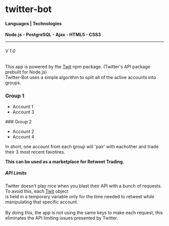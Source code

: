 # twitter-bot


#### Languages | Technologies

<b>Node.js - PostgreSQL - Ajax - HTML5 - CSS3 </b>

<hr>

###### V 1.0

<p>
This app is powered by the <a href='https://github.com/ttezel/twit'>Twit</a> npm package. (Twitter's API package prebuilt for Node.js)
<br>
Twitter-Bot uses a simple algorithm to split all of the active accounts into groups.
</p>

### Group 1
<ul>
<li>Account 1</li>
<li>Account 3</li>
</ul>
### Group 2
<ul>
<li>Account 2</li>
<li>Account 4</li>
</ul>

<p>
In short, one account from each group will 'pair' with eachother and trade their 3 most recent favotires.

<b>This can be used as a marketplace for Retweet Trading.</b>
</p>

##### API Limits
<p>
Twitter doesn't play nice when you blast their API with a bunch of requests. To avoid this, each <a href='https://github.com/ttezel/twit'>Twit</a> object
<br> is held in a temporary variable only for the time needed to retweet while manipulating that specific account.
<br>
<br>
By doing this, the app is not using the same keys to make each request, this eliminates the API limiting issues presented by Twitter.
</p>
